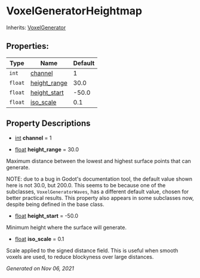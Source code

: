 # VoxelGeneratorHeightmap

Inherits: [VoxelGenerator](VoxelGenerator.md)




## Properties: 


Type     | Name                             | Default 
-------- | -------------------------------- | --------
`int`    | [channel](#i_channel)            | 1       
`float`  | [height_range](#i_height_range)  | 30.0    
`float`  | [height_start](#i_height_start)  | -50.0   
`float`  | [iso_scale](#i_iso_scale)        | 0.1     
<p></p>

## Property Descriptions

- [int](https://docs.godotengine.org/en/stable/classes/class_int.html)<span id="i_channel"></span> **channel** = 1


- [float](https://docs.godotengine.org/en/stable/classes/class_float.html)<span id="i_height_range"></span> **height_range** = 30.0

Maximum distance between the lowest and highest surface points that can generate. 

NOTE: due to a bug in Godot's documentation tool, the default value shown here is not 30.0, but 200.0. This seems to be because one of the subclasses, `VoxelGeneratorWaves`, has a different default value, chosen for better practical results. This property also appears in some subclasses now, despite being defined in the base class.

- [float](https://docs.godotengine.org/en/stable/classes/class_float.html)<span id="i_height_start"></span> **height_start** = -50.0

Minimum height where the surface will generate.

- [float](https://docs.godotengine.org/en/stable/classes/class_float.html)<span id="i_iso_scale"></span> **iso_scale** = 0.1

Scale applied to the signed distance field. This is useful when smooth voxels are used, to reduce blockyness over large distances.

_Generated on Nov 06, 2021_
